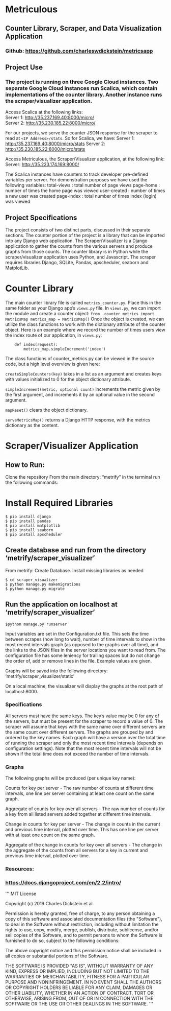# Metriculous
## Counter Library, Scraper, and Data Visualization Application
### Github: https://github.com/charleswdickstein/metricsapp

## Project Use

### The project is running on three Google Cloud instances. Two separate Google Cloud instances run Scalica, which contain implementations of the counter library. Another instance runs the scraper/visualizer application. 

Access Scalica at the following links: <br/>
Server 1: http://35.237.169.40:8000/micro/ <br/>
Server 2: http://35.230.185.22:8000/micro/

For our projects, we serve the counter JSON response for the scraper to read at
 `<IP Address>/stats`. So for Scalica, we have:
Server 1: http://35.237.169.40:8000/micro/stats
Server 2: http://35.230.185.22:8000/micro/stats

Access Metriculous, the Scraper/Visualizer application, at the following link:
Server: http://35.223.174.169:8000/


The Scalica instances have counters to track developer pre-defined variables per server. For demonstration purposes we have used the following variables:
total-views : total number of page views
page-home : number of times the home page was viewed
user-created : number of times a new user was created
page-index : total number of times index (login) was viewed

## Project Specifications

The project consists of two distinct parts, discussed in their separate sections. The counter portion of the project is a library that can be imported into any Django web application. The Scraper/Visualizer is a Django application to gather the counts from the various servers and produce graphs from those counts. The counter library is in Python while the scraper/visualizer application uses Python, and Javascript. The scraper requires libraries Django, SQLite, Pandas, apscheduler, seaborn and MatplotLib.



# Counter Library

The main counter library file is called `metrics_counter.py`. Place this in the same folder as your Django app’s `views.py` file. In `views.py`, we can import the module and create a counter object:
	```from .counter_metrics import MetricsMap
	metrics_map = MetricsMap()```
Once the object is created, we can utilize the class functions to work with the dictionary attribute of the counter object. Here is an example where we record the number of times users view the index route of our application, in `views.py`:
```	metrics_map = MetricsMap()
	def index(request):
	    metrics_map.simpleIncrement('index')
```

The class functions of counter_metrics.py can be viewed in the source code, but a high level overview is given here:

`createSimpleCounters(key)` takes in a list as an argument and creates keys with values initialized to 0 for the object dictionary attribute.

`simpleIncrement(metric, optional count)` increments the metric given by the first argument, and increments it by an optional value in the second argument. 

`mapReset()` clears the object dictionary. 

`serveMetricsMap()` returns a Django HTTP response, with the metrics dictionary as the content.
	

	

# Scraper/Visualizer Application

## How to Run:
Clone the repository
From the main directory: “metrify” in the terminal run the following commands:
# Install Required Libraries
```
$ pip install django
$ pip install pandas
$ pip install matplotlib
$ pip install seaborn
$ pip install apscheduler
```
## Create database and run from the directory ‘metrify/scraper_visualizer’
From metrify:
Create Database. Install missing libraries as needed 
```
$ cd scraper_visualizer
$ python manage.py makemigrations
$ python manage.py migrate
```
## Run the application on localhost at ‘metrify/scraper_visualizer’
`$python manage.py runserver`

Input variables are set in the Configuration.txt file. This sets the time between scrapes (how long to wait), number of time intervals to show in the most recent intervals graph (as opposed to the graphs over all time), and the links to the JSON files in the server locations you want to read from. The configuration file has some leniency for trailing spaces but do not change the order of, add or remove lines in the file. Example values are given.

Graphs will be saved into the following directory: ‘metrify/scraper_visualizer/static’

On a local machine, the visualizer will display the graphs at the root path of localhost:8000.

### Specifications

All servers must have the same keys. The key’s value may be 0 for any of the servers, but must be present for the scraper to record a value of 0. The scraper will assume that keys with the same name over different servers are the same count over different servers. 
The graphs are grouped by and ordered by the key names. Each graph will have a version over the total time of running the scraper and only the most recent time intervals (depends on configuration settings). Note that the most recent time intervals will not be shown if the total time does not exceed the number of time intervals. 

### Graphs

The following graphs will be produced (per unique key name):

Counts for key per server - The raw number of counts at different time intervals, one line per server containing at least one count on the same graph.

Aggregate of counts for key over all servers - The raw number of counts for a key from all listed servers added together at different time intervals.

Change in counts for key per server - The change in counts in the current and previous time interval, plotted over time. This has one line per server with at least one count on the same graph.

Aggregate of the change in counts for key over all servers - The change in the aggregate of the counts from all servers for a key in current and previous time interval, plotted over time.


### Resources:
### https://docs.djangoproject.com/en/2.2/intro/

'''
MIT License

Copyright (c) 2019 Charles Dickstein et al.

Permission is hereby granted, free of charge, to any person obtaining a copy
of this software and associated documentation files (the "Software"), to deal
in the Software without restriction, including without limitation the rights
to use, copy, modify, merge, publish, distribute, sublicense, and/or sell
copies of the Software, and to permit persons to whom the Software is
furnished to do so, subject to the following conditions:

The above copyright notice and this permission notice shall be included in all
copies or substantial portions of the Software.

THE SOFTWARE IS PROVIDED "AS IS", WITHOUT WARRANTY OF ANY KIND, EXPRESS OR
IMPLIED, INCLUDING BUT NOT LIMITED TO THE WARRANTIES OF MERCHANTABILITY,
FITNESS FOR A PARTICULAR PURPOSE AND NONINFRINGEMENT. IN NO EVENT SHALL THE
AUTHORS OR COPYRIGHT HOLDERS BE LIABLE FOR ANY CLAIM, DAMAGES OR OTHER
LIABILITY, WHETHER IN AN ACTION OF CONTRACT, TORT OR OTHERWISE, ARISING FROM,
OUT OF OR IN CONNECTION WITH THE SOFTWARE OR THE USE OR OTHER DEALINGS IN THE
SOFTWARE.
'''
